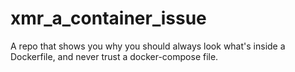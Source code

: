 # xmr_a_container_issue
A repo that shows you why you should always look what's inside a Dockerfile, and never trust a docker-compose file.
